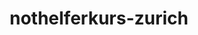 ---
_schema: default
title: nothelferkurs-zurich
seo:
  description: Bist du bereit, Leben zu retten? Reserviere dir jetzt einen Platz in unserem Nothelfer Zürich. ►Jetzt bei Fahrschule Loyal anmelden
  title: Nothelferkurs Zürich | 1. Schritt zum Führerschein✅ - Fahrschule Loyal
  keywords:
    - wab kurse zurich
    - Fahrschule Loyal
    - CVZ Weiterbildung und Ausbildung
    - Nothelferkurs
    - Fahrschule Zürich
  openGraph:
    title: Nothelferkurs Zürich | 1. Schritt zum Führerschein✅ - Fahrschule Loyal
    description: Bist du bereit, Leben zu retten? Reserviere dir jetzt einen Platz in unserem Nothelfer Zürich. ►Jetzt bei Fahrschule Loyal anmelden
    url: https://www.fahrschuleloyal.ch/nothelferkurs-zuerich
    type: website
    images:
      url: https://www.fahrschuleloyal.ch/loyal.logo.cdr.svg
  canonical: https://www.fahrschuleloyal.ch/nothelferkurs-zuerich
  metadatabase: https://www.fahrschuleloyal.ch/nothelferkurs-zuerich
seo_blocks:
  category: "Nothelferkurs Zürich"
  data:
    image:
      image_path: "/close-up-view-driving-instructor-holding-checklist-while-background-female-student-steering-driving-car_shrink.webp"
      alt_text: "Nothelferkurs in Zürich"
    upperparagraph: "Willkommen beim Nothelferkurs in Zürich, organisiert von der Fahrschule Loyal! Unser Kurs bereitet dich optimal auf die erste Hürde zur Fahrprüfung vor. Mit praxisnahen Übungen und erfahrenen Ausbilder:innen lernst du, in Notsituationen sicher und schnell zu reagieren. Viele Teilnehmer:innen aus Zürich schätzen unsere kompetente und freundliche Kursleitung. Mach auch du den ersten Schritt und starte deinen Nothelferkurs bei uns!"
    lowerparagraph: ""
  sections: 
    - title: "Warum einen Nothelferkurs in Zürich besuchen?"
      text: "Der Nothelferkurs ist ein essenzieller Schritt für deine Führerausbildung, und wir bieten dir in Zürich den bestmöglichen Start. Unsere Kurse sind praxisnah gestaltet und vermitteln dir die wichtigsten Kenntnisse und Fertigkeiten für den Ernstfall. In angenehmer Atmosphäre wirst du von erfahrenen Ausbilder:innen betreut, die dir mit Geduld und Fachwissen zur Seite stehen. Unsere zentral gelegenen Kursräume machen es dir leicht, den Kurs in deinen Alltag zu integrieren. Starte jetzt in Zürich und lege die Grundlage für deine Fahrausbildung!"
    - title: "Das lernst du im Nothelferkurs in Zürich"
      text: "Unser Kurs deckt alle relevanten Themen ab, die du für die Erste Hilfe im Strassenverkehr benötigst. Du lernst, wie du in Notsituationen ruhig und effektiv reagierst, vom Anlegen eines Verbands bis hin zur Wiederbelebung. Mit praktischen Übungen und anschaulichen Beispielen machen wir den Kurs spannend und leicht verständlich. Unser Ziel ist es, dir nicht nur Wissen zu vermitteln, sondern auch die Sicherheit, in jeder Situation richtig zu handeln. Mit unserem Nothelferkurs in Zürich bist du bestens vorbereitet – für den Strassenverkehr und darüber hinaus."
    - title: "Jetzt für den Nothelferkurs in Zürich anmelden!"
      text: "Die Anmeldung für unseren Nothelferkurs in Zürich ist schnell und einfach. Nutze unser Online-Formular oder kontaktiere uns telefonisch, um deinen Platz zu sichern. Unser Team sorgt dafür, dass du den Kurs in einer angenehmen und produktiven Atmosphäre absolvieren kannst. Mach den ersten Schritt auf dem Weg zu deinem Führerausweis und melde dich noch heute an. Wir freuen uns darauf, dich in unserem Kurs willkommen zu heissen!"
contact_block:
  questionText: "Hast du Fragen oder benötigst du weitere Informationen?"
  welcomeText: "Wir freuen uns auf deine Kontaktaufnahme."
  phone: "+41 78 800 90 91"
  mail: "info@fahrschuleloyal.ch"
---